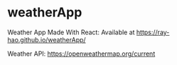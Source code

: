 # weatherApp

Weather App Made With React: Available at  https://ray-hao.github.io/weatherApp/

Weather API: https://openweathermap.org/current
